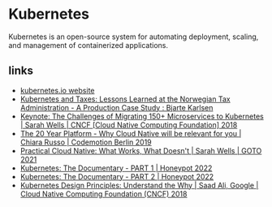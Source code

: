# Kubernetes

Kubernetes is an open-source system for automating deployment, scaling, and management of containerized applications.


## links
* [kubernetes.io website](https://kubernetes.io/)
* [Kubernetes and Taxes: Lessons Learned at the Norwegian Tax Administration - A Production Case Study : Bjarte Karlsen](https://vimeo.com/289513702)
* [Keynote: The Challenges of Migrating 150+ Microservices to Kubernetes | Sarah Wells | CNCF [Cloud Native Computing Foundation] 2018](https://www.youtube.com/watch?v=H06qrNmGqyE)
* [The 20 Year Platform - Why Cloud Native will be relevant for you | Chiara Russo | Codemotion Berlin 2019](https://www.youtube.com/watch?v=f71zBg0avgU)
* [Practical Cloud Native: What Works, What Doesn't | Sarah Wells | GOTO 2021](https://www.youtube.com/watch?v=esaoQPIIiTo)
* [Kubernetes: The Documentary - PART 1 | Honeypot 2022](https://www.youtube.com/watch?v=BE77h7dmoQU)
* [Kubernetes: The Documentary - PART 2 | Honeypot 2022](https://www.youtube.com/watch?v=318elIq37PE)
* [Kubernetes Design Principles: Understand the Why | Saad Ali, Google | Cloud Native Computing Foundation (CNCF) 2018](https://www.youtube.com/watch?v=ZuIQurh_kDk)
